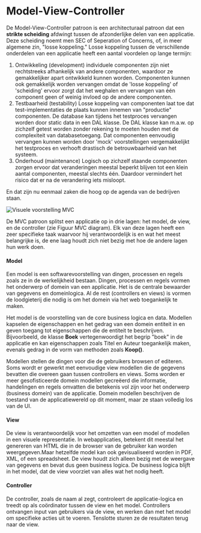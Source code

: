 # Model-View-Controller

De Model-View-Controller patroon is een architecturaal patroon dat een **strikte scheiding** afdwingt tussen de afzonderlijke delen van een applicatie. Deze scheiding noemt men SEC of Seperation of Concerns, of, in meer algemene zin, "losse koppeling." Losse koppeling tussen de verschillende onderdelen van een applicatie heeft een aantal voordelen op lange termijn:

1. Ontwikkeling \(development\) individuele componenten zijn niet rechtstreeks afhankelijk van andere componenten, waardoor ze gemakkelijker apart ontwikkeld kunnen worden. Componenten kunnen ook gemakkelijk worden vervangen omdat de 'losse koppeling' of 'scheiding' ervoor zorgt dat het weghalen en vervangen van één component geen of weinig invloed op de andere componenten.
2. Testbaarheid \(testability\) Losse koppeling van componenten laat toe dat test-implementaties de plaats kunnen innemen van "productie" componenten. De database kan tijdens het testproces vervangen worden door static data in een DAL klasse. De DAL klasse kan m.a.w. op zichzelf getest worden zonder rekening te moeten houden met de complexiteit van databasetoegang. Dat componenten eenvoudig vervangen kunnen worden door 'mock' voorstellingen vergemakkelijkt het testproces en verhooft drastisch de betrouwbaarheid van het systeem.
3. Onderhoud \(maintenance\) Logisch op zichzelf staande componenten zorgen ervoor dat veranderingen meestal beperkt blijven tot een klein aantal componenten, meestal slechts één. Daardoor vermindert het risico dat er na de verandering iets misloopt.

En dat zijn nu eenmaal zaken die hoog op de agenda van de bedrijven staan.

![Visuele voorstelling MVC](https://www.modernways.be/myap/it/image/programming/microsoft.net/asp.net/MVC%20diagram%202.png)

De MVC patroon splitst een applicatie op in drie lagen: het model, de view, en de controller \(zie Figuur MVC diagram\). Elk van deze lagen heeft een zeer specifieke taak waarvoor hij verantwoordelijk is en wat het meest belangrijke is, de ene laag houdt zich niet bezig met hoe de andere lagen hun werk doen.

#### Model

Een model is een softwarevoorstelling van dingen, processen en regels zoals ze in de werkelijkheid bestaan. Dingen, processen en regels vormen het onderwerp of domein van een applicatie. Het is de centrale bewaarder van gegevens en domeinlogica. Al de rest \(controllers en views\) is vormen de loodgieterij die nodig is om het domein via het web toegankelijk te maken.

Het model is de voorstelling van de core business logica en data. Modellen kapselen de eigenschappen en het gedrag van een domein entiteit in en geven toegang tot eigenschappen die de entiteit te beschrijven. Bijvoorbeeld, de klasse **Boek** vertegenwoordigt het begrip "boek" in de applicatie en kan eigenschappen zoals Titel en Auteur toegankelijk maken, evenals gedrag in de vorm van methoden zoals **Koop\(\)**.

Modellen stellen de dingen voor die de gebruikers browsen of editeren. Soms wordt er gewerkt met eenvoudige view modellen die de gegevens bevatten die overeen gaan tussen controllers en views. Soms worden er meer gesofisticeerde domein modellen gecreëerd die informatie, handelingen en regels omvatten die betekenis vol zijn voor het onderwerp \(business domein\) van de applicatie. Domein modellen beschrijven de toestand van de applicatiewereld op dit moment, maar ze staan volledig los van de UI.

#### View

De view is verantwoordelijk voor het omzetten van een model of modellen in een visuele representatie. In webapplicaties, betekent dit meestal het genereren van HTML die in de browser van de gebruiker kan worden weergegeven.Maar hetzelfde model kan ook gevisualiseerd worden in PDF, XML, of een spreadsheet. De view houdt zich alleen bezig met de weergave van gegevens en bevat dus geen business logica. De business logica blijft in het model, dat de view voorziet van alles wat het nodig heeft.

#### Controller

De controller, zoals de naam al zegt, controleert de applicatie-logica en treedt op als coördinator tussen de view en het model. Controllers ontvangen input van gebruikers via de view, en werken dan met het model om specifieke acties uit te voeren. Tenslotte sturen ze de resultaten terug naar de view.


